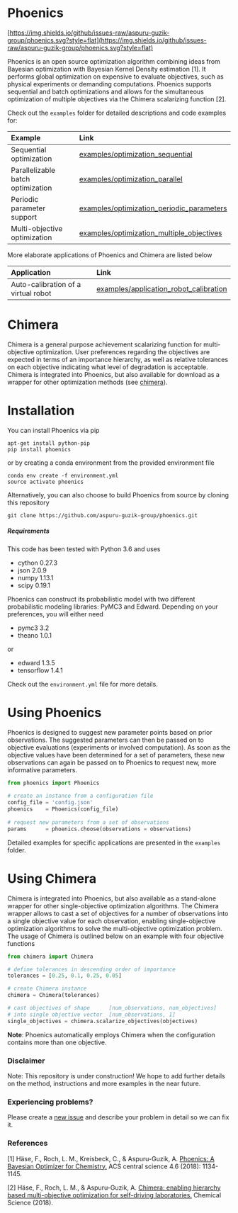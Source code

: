 # Phoenics

[https://img.shields.io/github/issues-raw/aspuru-guzik-group/phoenics.svg?style=flat](https://img.shields.io/github/issues-raw/aspuru-guzik-group/phoenics.svg?style=flat)

Phoenics is an open source optimization algorithm combining ideas from Bayesian optimization with Bayesian Kernel Density estimation [1]. It performs global optimization on expensive to evaluate objectives, such as physical experiments or demanding computations. Phoenics supports sequential and batch optimizations and allows for the simultaneous optimization of multiple objectives via the Chimera scalarizing function [2].

Check out the `examples` folder for detailed descriptions and code examples for:

| Example | Link | 
|:--------|:-----|
| Sequential optimization           |  [examples/optimization_sequential](https://github.com/aspuru-guzik-group/phoenics/tree/master/examples/optimization_sequential)  |
| Parallelizable batch optimization |  [examples/optimization_parallel](https://github.com/aspuru-guzik-group/phoenics/tree/master/examples/optimization_parallel)  |
| Periodic parameter support        |  [examples/optimization_periodic_parameters](https://github.com/aspuru-guzik-group/phoenics/tree/master/examples/optimization_periodic_parameters)  | 
| Multi-objective optimization      |  [examples/optimization_multiple_objectives](https://github.com/aspuru-guzik-group/phoenics/tree/master/examples/optimization_multiple_objectives)  | 

More elaborate applications of Phoenics and Chimera are listed below

| Application 						  | Link                   | 
|:------------------------------------|:-----------------------|
| Auto-calibration of a virtual robot | [examples/application_robot_calibration](https://github.com/aspuru-guzik-group/phoenics/tree/master/examples/application_robot_calibration) | 



# Chimera

Chimera is a general purpose achievement scalarizing function for multi-objective optimization. User preferences regarding the objectives are expected in terms of an importance hierarchy, as well as relative tolerances on each objective indicating what level of degradation is acceptable. Chimera is integrated into Phoenics, but also available for download as a wrapper for other optimization methods (see [chimera](https://github.com/aspuru-guzik-group/phoenics/tree/master/chimera)).


# Installation

You can install Phoenics via pip

```
apt-get install python-pip
pip install phoenics
```

or by creating a conda environment from the provided environment file

```
conda env create -f environment.yml
source activate phoenics
```

Alternatively, you can also choose to build Phoenics from source by cloning this repository

```
git clone https://github.com/aspuru-guzik-group/phoenics.git
```

##### Requirements

This code has been tested with Python 3.6 and uses
* cython 0.27.3
* json 2.0.9
* numpy 1.13.1
* scipy 0.19.1

Phoenics can construct its probabilistic model with two different probabilistic modeling libraries: PyMC3 and Edward. Depending on your preferences, you will either need 
* pymc3 3.2
* theano 1.0.1

or 
* edward 1.3.5
* tensorflow 1.4.1

Check out the `environment.yml` file for more details. 




# Using Phoenics

Phoenics is designed to suggest new parameter points based on prior observations. The suggested parameters can then be passed on to objective evaluations (experiments or involved computation). As soon as the objective values have been determined for a set of parameters, these new observations can again be passed on to Phoenics to request new, more informative parameters.

```python
from phoenics import Phoenics
    
# create an instance from a configuration file
config_file = 'config.json'
phoenics    = Phoenics(config_file)
    
# request new parameters from a set of observations
params      = phoenics.choose(observations = observations)
```
Detailed examples for specific applications are presented in the `examples` folder. 


# Using Chimera

Chimera is integrated into Phoenics, but also available as a stand-alone wrapper for other single-objective optimization algorithms. The Chimera wrapper allows to cast a set of objectives for a number of observations into a single objective value for each observation, enabling single-objective optimization algorithms to solve the multi-objective optimization problem. The usage of Chimera is outlined below on an example with four objective functions

```python
from chimera import Chimera

# define tolerances in descending order of importance
tolerances = [0.25, 0.1, 0.25, 0.05]

# create Chimera instance
chimera = Chimera(tolerances)

# cast objectives of shape      [num_observations, num_objectives]
# into single objective vector  [num_observations, 1]
single_objectives = chimera.scalarize_objectives(objectives)

```

**Note**: Phoenics automatically employs Chimera when the configuration contains more than one objective.

### Disclaimer

Note: This repository is under construction! We hope to add further details on the method, instructions and more examples in the near future. 

### Experiencing problems? 

Please create a [new issue](https://github.com/aspuru-guzik-group/phoenics/issues/new/choose) and describe your problem in detail so we can fix it.

### References

[1] Häse, F., Roch, L. M., Kreisbeck, C., & Aspuru-Guzik, A. [Phoenics: A Bayesian Optimizer for Chemistry.](https://pubs.acs.org/doi/abs/10.1021/acscentsci.8b00307) ACS central science 4.6 (2018): 1134-1145.

[2] Häse, F., Roch, L. M., & Aspuru-Guzik, A. [Chimera: enabling hierarchy based multi-objective optimization for self-driving laboratories.](https://pubs.rsc.org/en/content/articlehtml/2018/sc/c8sc02239a) Chemical Science (2018).
